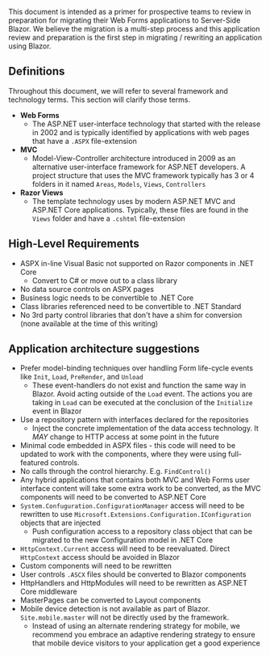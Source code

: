 This document is intended as a primer for prospective teams to review in preparation for migrating their Web Forms applications to Server-Side Blazor.  We believe the migration is a multi-step process and this application review and preparation is the first step in migrating / rewriting an application using Blazor.

## Definitions

Throughout this document, we will refer to several framework and technology terms.  This section will clarify those terms.

- **Web Forms**
  - The ASP<span></span>.NET user-interface technology that started with the release in 2002 and is typically identified by applications with web pages that have a `.ASPX` file-extension
- **MVC**
  - Model-View-Controller architecture introduced in 2009 as an alternative user-interface framework for ASP<span></span>.NET developers.  A project structure that uses the MVC framework typically has 3 or 4 folders in it named `Areas`, `Models`, `Views`, `Controllers`
- **Razor Views**
  - The template technology uses by modern ASP<span></span>.NET MVC and ASP<span></span>.NET Core applications.  Typically, these files are found in the `Views` folder and have a `.cshtml` file-extension

## High-Level Requirements

- ASPX in-line Visual Basic not supported on Razor components in .NET Core
  - Convert to C# or move out to a class library
- No data source controls on ASPX pages
- Business logic needs to be convertible to .NET Core
- Class libraries referenced need to be convertible to .NET Standard
- No 3rd party control libraries that don't have a shim for conversion (none available at the time of this writing)

## Application architecture suggestions

- Prefer model-binding techniques over handling Form life-cycle events like `Init`, `Load`, `PreRender`, and `Unload`
  - These event-handlers do not exist and function the same way in Blazor.  Avoid acting outside of the `Load` event.  The actions you are taking in `Load` can be executed at the conclusion of the `Initialize` event in Blazor
- Use a repository pattern with interfaces declared for the repositories
  - Inject the concrete implementation of the data access technology.  It _MAY_ change to HTTP access at some point in the future
- Minimal code embedded in ASPX files - this code will need to be updated to work with the components, where they were using full-featured controls.
- No calls through the control hierarchy.  E.g. `FindControl()`
- Any hybrid applications that contains both MVC and Web Forms user interface content will take some extra work to be converted, as the MVC components will need to be converted to ASP<span></span>.NET Core
- `System.Confuguration.ConfigurationManager` access will need to be rewritten to use `Microsoft.Extensions.Configuration.IConfiguration` objects that are injected
  - Push configuration access to a repository class object that can be migrated to the new Configuration model in .NET Core
- `HttpContext.Current` access will need to be reevaluated.  Direct `HttpContext` access should be avoided in Blazor
- Custom components will need to be rewritten
- User controls `.ASCX` files should be converted to Blazor components
- HttpHandlers and HttpModules will need to be rewritten as ASP<span></span>.NET Core middleware
- MasterPages can be converted to Layout components
- Mobile device detection is not available as part of Blazor.  `Site.mobile.master` will not be directly used by the framework.
  - Instead of using an alternate rendering strategy for mobile, we recommend you embrace an adaptive rendering strategy to ensure that mobile device visitors to your application get a good experience
